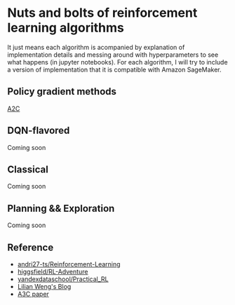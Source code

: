 # Nuts and bolts of reinforcement learning algorithms

It just means each algorithm is acompanied by explanation of 
implementation details and messing around with hyperparameters 
to see what happens (in jupyter notebooks).
For each algorithm, I will try to include a version of implementation that it is compatible with Amazon SageMaker.  

## Policy gradient methods
[A2C](./A2C)

## DQN-flavored
Coming soon

## Classical 
Coming soon

## Planning && Exploration 
Coming soon 

## Reference
* [andri27-ts/Reinforcement-Learning](https://github.com/andri27-ts/Reinforcement-Learning)
* [higgsfield/RL-Adventure](https://github.com/higgsfield/RL-Adventure)
* [yandexdataschool/Practical_RL](https://github.com/yandexdataschool/Practical_RL)
* [Lilian Weng's Blog](https://lilianweng.github.io/lil-log/2018/04/08/policy-gradient-algorithms.html)
* [A3C paper](https://arxiv.org/abs/1602.01783)




